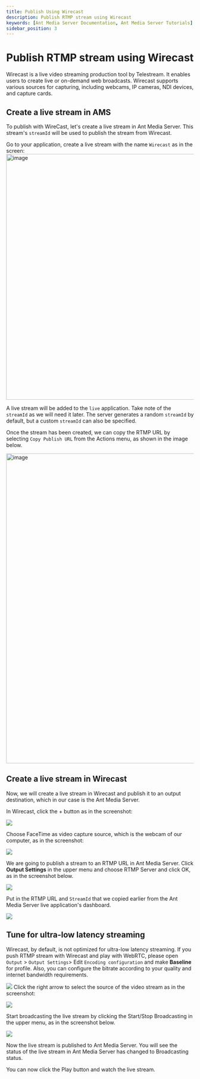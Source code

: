 ```yaml
---
title: Publish Using Wirecast 
description: Publish RTMP stream using Wirecast
keywords: [Ant Media Server Documentation, Ant Media Server Tutorials]
sidebar_position: 3
---
```


# Publish RTMP stream using Wirecast

Wirecast is a live video streaming production tool by Telestream. It enables users to create live or on-demand web broadcasts. Wirecast supports various sources for capturing, including webcams, IP cameras, NDI devices, and capture cards. 

## Create a live stream in AMS

To publish with WireCast, let's create a live stream in Ant Media Server. This stream's `streamId` will be used to publish the stream from Wirecast.

Go to your application, create a live stream with the name `Wirecast` as in the screen:
<img width="1886" height="659" alt="image" src="https://github.com/user-attachments/assets/68a927ae-8c92-4d2e-b2fd-e6ddd0f34dbd" />

A live stream will be added to the `live` application. Take note of the `streamId` as we will need it later. The server generates a random `streamId` by default, but a custom `streamId` can also be specified.

Once the stream has been created, we can copy the RTMP URL by selecting ```Copy Publish URL``` from the Actions menu, as shown in the image below.

<img width="1898" height="831" alt="image" src="https://github.com/user-attachments/assets/6074bd6a-df57-44d7-b93f-f5ab5fdb3b44" />

## Create a live stream in Wirecast

Now, we will create a live stream in Wirecast and publish it to an output destination, which in our case is the Ant Media Server.

In Wirecast, click the + button as in the screenshot:

![](@site/static/img/image4.png)

Choose FaceTime as video capture source, which is the webcam of our computer, as in the screenshot:

![](@site/static/img/image7.png)

We are going to publish a stream to an RTMP URL in Ant Media Server. Click **Output Settings** in the upper menu and choose RTMP Server and click OK, as in the screenshot below.

![](@site/static/img/image8.png)

Put in the RTMP URL and `StreamId` that we copied earlier from the Ant Media Server live application's dashboard.

![](@site/static/img/image1.png)

## Tune for ultra-low latency streaming

Wirecast, by default, is not optimized for ultra-low latency streaming. If you push RTMP stream with Wirecast and play with WebRTC, please open ```Output``` > ```Output Settings```> Edit ```Encoding configuration``` and make **Baseline** for profile. Also, you can configure the bitrate according to your quality and internet bandwidth requirements.

![](@site/static/img/wirecast-encoding-settings.png) Click the right arrow to select the source of the video stream as in the screenshot:

![](@site/static/img/image11.png)

Start broadcasting the live stream by clicking the Start/Stop Broadcasting in the upper menu, as in the screenshot below.

![](@site/static/img/image2.png)

Now the live stream is published to Ant Media Server. You will see the status of the live stream in Ant Media Server has changed to Broadcasting status.

You can now click the Play button and watch the live stream.
